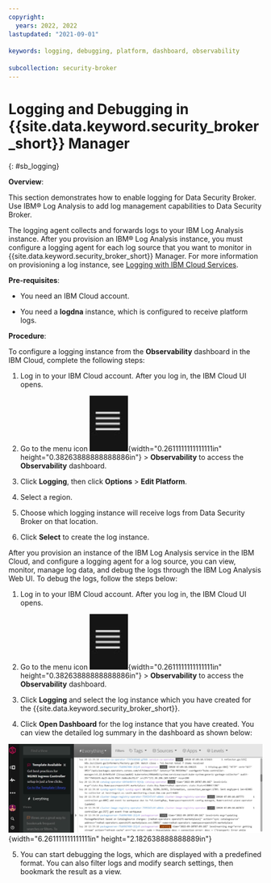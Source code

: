 ```yaml
---
copyright:
  years: 2022, 2022
lastupdated: "2021-09-01"

keywords: logging, debugging, platform, dashboard, observability

subcollection: security-broker
---
```


# Logging and Debugging in {{site.data.keyword.security_broker_short}} Manager
{: #sb_logging}

**Overview**:

This section demonstrates how to enable logging for Data Security
Broker. Use IBM® Log Analysis to add log management capabilities to Data
Security Broker.

The logging agent collects and forwards logs to your IBM Log Analysis
instance. After you provision an IBM® Log Analysis instance, you must
configure a logging agent for each log source that you want to monitor
in {{site.data.keyword.security_broker_short}} Manager. For more information on provisioning a
log instance, see [Logging with IBM Cloud
Services](https://cloud.ibm.com/docs/log-analysis?topic=log-analysis-getting-started).

**Pre-requisites**:

-   You need an IBM Cloud account.

-   You need a **logdna** instance, which is configured to receive
    platform logs.

**Procedure**:

To configure a logging instance from the **Observability** dashboard in
the IBM Cloud, complete the following steps:

1.  Log in to your IBM Cloud account. After you log in, the IBM Cloud UI
    opens.

2.  Go to the menu icon
    ![](../images/menu_icon.svg){width="0.2611111111111111in"
    height="0.38263888888888886in"} > **Observability** to access the
    **Observability** dashboard.

3.  Click **Logging**, then click **Options** > **Edit Platform**.

4.  Select a region.

5.  Choose which logging instance will receive logs from Data Security
    Broker on that location.

6.  Click **Select** to create the log instance.

After you provision an instance of the IBM Log Analysis service in the
IBM Cloud, and configure a logging agent for a log source, you can view,
monitor, manage log data, and debug the logs through the IBM Log
Analysis Web UI. To debug the logs, follow the steps below:

1.  Log in to your IBM Cloud account. After you log in, the IBM Cloud UI
    opens.

2.  Go to the menu icon
    ![](../images/menu_icon.svg){width="0.2611111111111111in"
    height="0.38263888888888886in"} > **Observability** to access the
    **Observability** dashboard.

3.  Click **Logging** and select the log instance which you have created
    for the {{site.data.keyword.security_broker_short}}.

4.  Click **Open Dashboard** for the log instance that you have created.
    You can view the detailed log summary in the dashboard as shown
    below:

![](../images/logs_dsb.svg){width="6.261111111111111in"
height="2.182638888888889in"}

5.  You can start debugging the logs, which are displayed with a
    predefined format. You can also filter logs and modify search
    settings, then bookmark the result as a view.
